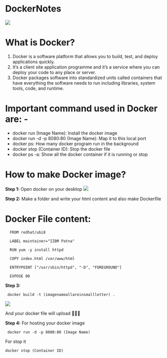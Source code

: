 # DockerNotes
<img src="https://github.com/Asifekhlaque/DockerNotes/assets/132199879/f20f4255-10d6-4bae-947e-e49f2fde79ad">
<h1>What is Docker?</h1>
<ol>
  <li>Docker is a software platform that allows you to build, test, and deploy applications quickly. </li>
  <li>It’s a client site application programme and it’s a service where you can deploy your code to any place or server.</li>
  <li>Docker packages software into standardized units called containers that have everything the software needs to run including libraries, system tools, code, and runtime.</li>
</ol>
<h1>Important command used in Docker are: -</h1>

   <ul>
     <li>docker run (Image Name): Install the docker image</li>
     <li>docker run -d -p 8080:80 (Image Name): Map it to this local port</li>
     <li>docker ps: How many docker program run in the background</li>
     <li>docker stop (Container ID): Stop the docker file</li>
     <li>docker ps -a: Show all the docker container if it is running or stop</li>
   </ul>  

<h1>How to make Docker image?</h1>
<b>Step 1:</b> Open docker on your desktop
<img src="https://github.com/Asifekhlaque/DockerNotes/assets/132199879/9ac039ef-655e-4cd6-848a-5cac4166d3c2" >

<b>Step 2:</b> Make a folder and write your html content and also make Dockerfile

# Docker File content:

      FROM redhat/ubi8

      LABEL maintainer="IIBM Patna"

      RUN yum -y install httpd

      COPY index.html /var/www/html

      ENTRYPOINT ["/usr/sbin/httpd", "-D", "FOREGROUND"]

      EXPOSE 80

<b>Step 3:</b>

     docker build -t (imagenameallareinsmallletter) .
<img src="https://github.com/Asifekhlaque/DockerNotes/assets/132199879/ac432497-1ed8-4b3f-8b32-effbfd5ef571">

And your docker file will upload 🎉🎉🎉

<b>Step 4:</b> For hosting your docker image

     docker run -d -p 8080:80 (Image Name)

For stop it 

    docker stop (Container ID) 
